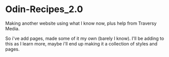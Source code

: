 # Odin-Recipes_2.0
Making another website using what I know now, plus help from Traversy Media.


So i've add pages, made some of it my own (barely I know). I'll be adding to this as I learn more, maybe i'll end up making it a collection of styles and pages.